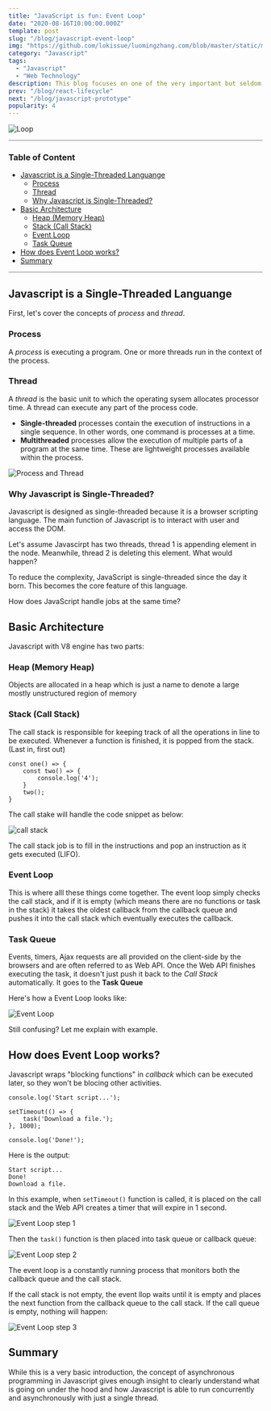 ```yaml
---
title: "JavaScript is fun: Event Loop"
date: "2020-08-16T10:00:00.000Z"
template: post
slug: "/blog/javascript-event-loop"
img: "https://github.com/lokissue/luomingzhang.com/blob/master/static/media/javascript-post/javascript.jpeg?raw=true"
category: "Javascript"
tags:
  - "Javascript"
  - "Web Technology"
description: This blog focuses on one of the very important but seldom understood concepts or terms in Javascript. The EVENT LOOP!
prev: "/blog/react-lifecycle"
next: "/blog/javascript-prototype"
popularity: 4
---
```


![Loop](media-link/event-loop/loop.gif)


<div style="height:1px;overflow:hidden;background:grey"></div>

<h3><strong>Table of Content</strong></h3>

- [Javascript is a Single-Threaded Languange](#javascript-is-a-single-threaded-languange)
  - [Process](#process)
  - [Thread](#thread)
  - [Why Javascript is Single-Threaded?](#why-javascript-is-single-threaded)
- [Basic Architecture](#basic-architecture)
  - [Heap (Memory Heap)](#heap-memory-heap)
  - [Stack (Call Stack)](#stack-call-stack)
  - [Event Loop](#event-loop)
  - [Task Queue](#task-queue)
- [How does Event Loop works?](#how-does-event-loop-works)
- [Summary](#summary)
  
<div style="height:1px;overflow:hidden;background:grey"></div>

## Javascript is a Single-Threaded Languange

First, let's cover the concepts of *process* and *thread*.

### Process

A *process* is executing a program. One or more threads run in the context of the process.


### Thread
A *thread* is the basic unit to which the operating sysem allocates processor time. A thread can execute any part of the process code.

* **Single-threaded** processes contain the execution of instructions in a single sequence. In other words, one command is processes at a time.
* **Multithreaded** processes allow the execution of multiple parts of a program at the same time. These are lightweight processes available within the process.
  
![Process and Thread](media-link/event-loop/process-thread.jpg)

### Why Javascript is Single-Threaded?

Javascript is designed as single-threaded because it is a browser scripting language. The main function of Javascript is to interact with user and access the DOM.

Let's assume Javascirpt has two threads, thread 1 is appending element in the node. Meanwhile, thread 2 is deleting this element. What would happen?

To reduce the complexity, JavaScript is single-threaded since the day it born. This becomes the core feature of this language.

How does JavaScript handle jobs at the same time?

## Basic Architecture

Javascript with V8 engine has two parts:

### Heap (Memory Heap)

Objects are allocated in a heap which is just a name to denote a large mostly unstructured region of memory

### Stack (Call Stack)

The call stack is responsible for keeping track of all the operations in line to be executed. Whenever a function is finished, it is popped from the stack. (Last in, first out)

```
const one() => {
    const two() => {
        console.log('4');
    }
    two();
}
```

The call stake will handle the code snippet as below:

![call stack](media-link/event-loop/call-stack.png)

The call stack job is to fill in the instructions and pop an instruction as it gets executed (LIFO).

### Event Loop

This is where alll these things come together. The event loop simply checks the call stack, and if it is empty (which means there are no functions or task in the stack) it takes the oldest callback from the callback queue and pushes it into the call stack which eventually executes the callback.

### Task Queue

Events, timers, Ajax requests are all provided on the client-side by the browsers and are often referred to as Web API. Once the Web API finishes executing the task, it doesn't just push it back to the *Call Stack* automatically. It goes to the **Task Queue**

Here's how a Event Loop looks like:

![Event Loop](media-link/event-loop/eventloop-overview.gif)

Still confusing? Let me explain with example.

## How does Event Loop works?

Javascript wraps "blocking functions" in *callback* which can be executed later, so they won't be blocing other activities.

```
console.log('Start script...');

setTimeout(() => {
    task('Download a file.');
}, 1000);

console.log('Done!');
```

Here is the output:

```
Start script...
Done!
Download a file.
```

In this example, when `setTimeout()` function is called, it is placed on the call stack and the Web API creates a timer that will expire in 1 second.

![Event Loop step 1](media-link/event-loop/javascript-event-loop-step-1.png)

Then the `task()` function is then placed into task queue or callback queue:

![Event Loop step 2](media-link/event-loop/javascript-event-loop-step-2.png)

The event loop is a constantly running process that monitors both the callback queue and the call stack.

If the call stack is not empty, the event llop waits until it is empty and places the next function from the callback queue to the call stack. If the call queue is empty, nothing will happen:

![Event Loop step 3](media-link/event-loop/javascript-event-loop-step-3.png)


## Summary

While this is a very basic introduction, the concept of asynchronous programming in Javascript gives enough insight to clearly understand what is going on under the hood and how Javascript is able to run concurrently and asynchronously with just a single thread.